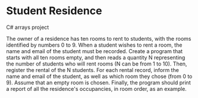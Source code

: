 # Student Residence
C# arrays project

The owner of a residence has ten rooms to rent to students, with the rooms identified by numbers 0 to 9.
When a student wishes to rent a room, the name and email of the student must be recorded.
Create a program that starts with all ten rooms empty, and then reads a quantity N representing the number of students who will rent rooms (N can be from 1 to 10). Then, register the rental of the N students. For each rental record, inform the name and email of the student, as well as which room they chose (from 0 to 9). Assume that an empty room is chosen. Finally, the program should print a report of all the residence's occupancies, in room order, as an example.
